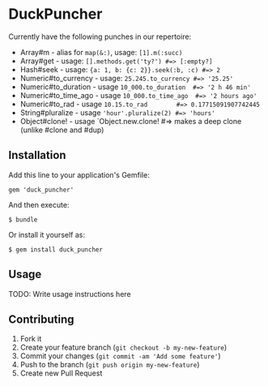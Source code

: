 # DuckPuncher

Currently have the following punches in our repertoire:

* Array#m   - alias for `map(&:)`, usage: `[1].m(:succ)`
* Array#get - usage: `[].methods.get('ty?') #=> [:empty?]`
* Hash#seek - usage: `{a: 1, b: {c: 2}}.seek(:b, :c) #=> 2`
* Numeric#to_currency - usage: `25.245.to_currency #=> '25.25'`
* Numeric#to_duration - usage `10_000.to_duration  #=> '2 h 46 min'` 
* Numeric#to_time_ago  - usage `10_000.to_time_ago  #=> '2 hours ago'`
* Numeric#to_rad      - usage `10.15.to_rad        #=> 0.17715091907742445`
* String#pluralize    - usage `'hour'.pluralize(2) #=> 'hours'`
* Object#clone!       - usage `Object.new.clone! #=> makes a deep clone (unlike #clone and #dup)

## Installation

Add this line to your application's Gemfile:

    gem 'duck_puncher'

And then execute:

    $ bundle

Or install it yourself as:

    $ gem install duck_puncher

## Usage

TODO: Write usage instructions here

## Contributing

1. Fork it
2. Create your feature branch (`git checkout -b my-new-feature`)
3. Commit your changes (`git commit -am 'Add some feature'`)
4. Push to the branch (`git push origin my-new-feature`)
5. Create new Pull Request
